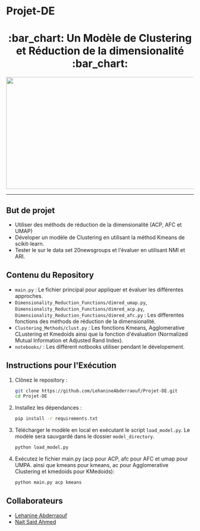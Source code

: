 # Projet-DE

<h1 align="center">
  :bar_chart: Un Modèle de Clustering et Réduction de la dimensionalité :bar_chart:
</h1>

<div align="center">
  <img src="https://15d.co/wp-content/uploads/2018/04/3loaders.gif" width="900" height="300"/>
</div>

---

## But de projet

- Utiliser des méthods de réduction de la dimensionalité (ACP, AFC et UMAP)
- Déveloper un modèle de Clustering en utilisant la méthod Kmeans de scikit-learn.
- Tester le sur le data set 20newsgroups et l'évaluer en utilisant NMI et ARI.

## Contenu du Repository

- `main.py` : Le fichier principal pour appliquer et évaluer les différentes approches.
- `Dimensionality_Reduction_Functions/dimred_umap.py`, `Dimensionality_Reduction_Functions/dimred_acp.py`, `Dimensionality_Reduction_Functions/dimred_afc.py` : Les differentes fonctions des méthods de réduction de la dimensionalité.
- `Clustering_Methods/clust.py` : Les fonctions Kmeans, Agglomerative CLustering et Kmedoids ainsi que la fonction d'évaluation (Normalized Mutual Information et Adjusted Rand Index).
- `notebooks/` : Les différent notbooks utiliser pendant le dévelopement.

## Instructions pour l'Exécution

1.  Clônez le repository :
	```bash
	git clone https://github.com/LehanineAbderraouf/Projet-DE.git
	cd Projet-DE
	```

2. 	Installez les dépendances :
	```bash
	pip install -r requirements.txt
	```

3. 	Télécharger le modèle en local en exécutant le script `load_model.py`. Le modèle sera sauvgardé dans le dossier `model_directory`.
	```bash
	python load_model.py
	```  

4. 	Exécutez le fichier main.py (acp pour ACP, afc pour AFC et umap pour UMPA. ainsi que kmeans pour kmeans, ac pour Agglomerative Clustering et kmedoids pour KMedoids):
	```bash
	python main.py acp kmeans
	```

## Collaborateurs

- [Lehanine Abderraouf](github.com/LehanineAbderraouf)
- [Nait Said Ahmed](https://github.com/anaitsaid)